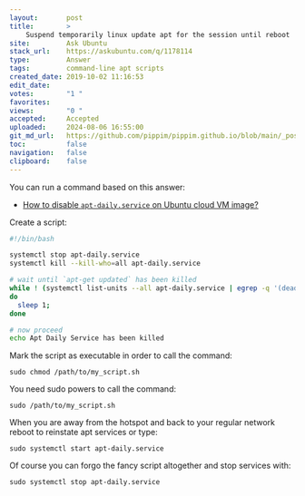 ```yaml
---
layout:       post
title:        >
    Suspend temporarily linux update apt for the session until reboot
site:         Ask Ubuntu
stack_url:    https://askubuntu.com/q/1178114
type:         Answer
tags:         command-line apt scripts
created_date: 2019-10-02 11:16:53
edit_date:    
votes:        "1 "
favorites:    
views:        "0 "
accepted:     Accepted
uploaded:     2024-08-06 16:55:00
git_md_url:   https://github.com/pippim/pippim.github.io/blob/main/_posts/2019/2019-10-02-Suspend-temporarily-linux-update-apt-for-the-session-until-reboot.md
toc:          false
navigation:   false
clipboard:    false
---
```


You can run a command based on this answer:

- [How to disable `apt-daily.service` on Ubuntu cloud VM image?][1]

Create a script:

``` bash
#!/bin/bash

systemctl stop apt-daily.service
systemctl kill --kill-who=all apt-daily.service

# wait until `apt-get updated` has been killed
while ! (systemctl list-units --all apt-daily.service | egrep -q '(dead|failed)')
do
  sleep 1;
done

# now proceed
echo Apt Daily Service has been killed
```

Mark the script as executable in order to call the command:

``` 
sudo chmod /path/to/my_script.sh
```

You need sudo powers to call the command:

``` 
sudo /path/to/my_script.sh
```

When you are away from the hotspot and back to your regular network reboot to reinstate apt services or type:

``` 
sudo systemctl start apt-daily.service
```

Of course you can forgo the fancy script altogether and stop services with:

``` 
sudo systemctl stop apt-daily.service
```

  [1]: https://unix.stackexchange.com/questions/315502/how-to-disable-apt-daily-service-on-ubuntu-cloud-vm-image

